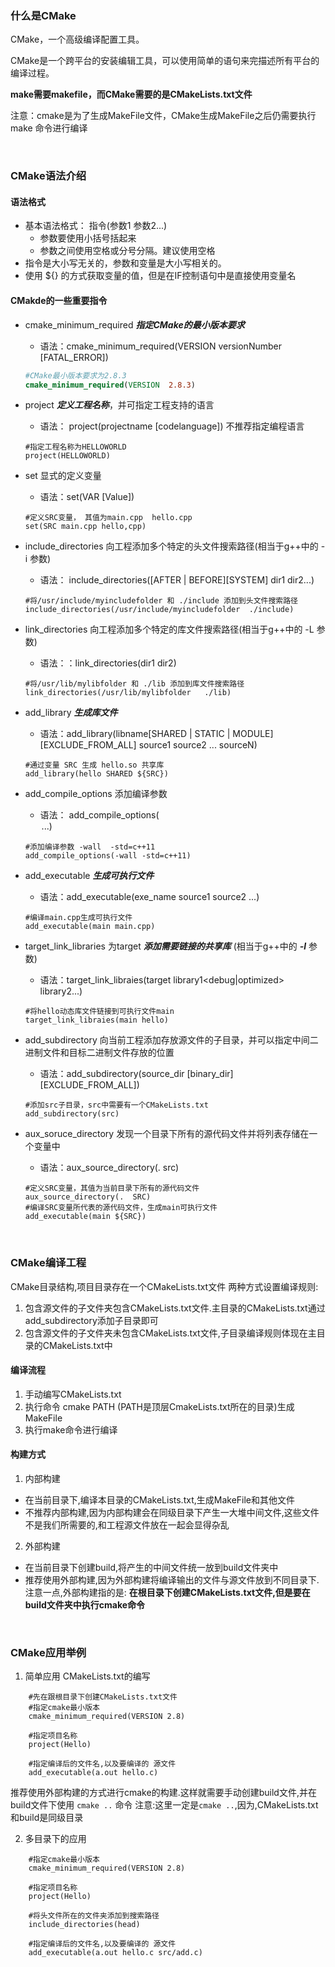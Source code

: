 ### 什么是CMake
CMake，一个高级编译配置工具。

CMake是一个跨平台的安装编辑工具，可以使用简单的语句来完描述所有平台的编译过程。

**make需要makefile，而CMake需要的是CMakeLists.txt文件**

注意：cmake是为了生成MakeFile文件，CMake生成MakeFile之后仍需要执行 make 命令进行编译  

</br>

### CMake语法介绍
#### 语法格式
- 基本语法格式： 指令(参数1  参数2...)
  - 参数要使用小括号括起来
  - 参数之间使用空格或分号分隔。建议使用空格
- 指令是大小写无关的，参数和变量是大小写相关的。
- 使用 ${} 的方式获取变量的值，但是在IF控制语句中是直接使用变量名

#### CMakde的一些重要指令
- cmake_minimum_required ***指定CMake的最小版本要求***   
   - 语法：cmake_minimum_required(VERSION versionNumber [FATAL_ERROR])
    ```cmake {.line-numbers }
    #CMake最小版本要求为2.8.3
    cmake_minimum_required(VERSION  2.8.3)
    ```

- project  ***定义工程名称***，并可指定工程支持的语言
   - 语法： project(projectname  [codelanguage])
    不推荐指定编程语言
    ```cmake{.line-numbers }
    #指定工程名称为HELLOWORLD
    project(HELLOWORLD)
    ```
- set   显式的定义变量
    - 语法：set(VAR [Value])
    ```cmake{.line-numbers }
    #定义SRC变量， 其值为main.cpp  hello.cpp
    set(SRC main.cpp hello,cpp)
    ```
- include_directories   向工程添加多个特定的头文件搜索路径(相当于g++中的 -i 参数)
    - 语法： include_directories([AFTER | BEFORE][SYSTEM] dir1 dir2...)
    ```cmake{.line-numbers }
    #将/usr/include/myincludefolder 和 ./include 添加到头文件搜索路径
    include_directories(/usr/include/myincludefolder  ./include)
    ```


- link_directories   向工程添加多个特定的库文件搜索路径(相当于g++中的 -L 参数)
    - 语法：：link_directories(dir1 dir2)
    ```cmake{.line-numbers }
    #将/usr/lib/mylibfolder 和 ./lib 添加到库文件搜索路径
    link_directories(/usr/lib/mylibfolder   ./lib) 
    ```

- add_library   ***生成库文件***
    - 语法：add_library(libname[SHARED | STATIC | MODULE][EXCLUDE_FROM_ALL] source1 source2 ... sourceN)
    ```cmake{.line-numbers }
    #通过变量 SRC 生成 hello.so 共享库
    add_library(hello SHARED ${SRC})
    ```

- add_compile_options   添加编译参数
    - 语法： add_compile_options(<option>...)
    ```cmake{.line-numbers }
    #添加编译参数 -wall  -std=c++11
    add_compile_options(-wall -std=c++11)
    ```

- add_executable   ***生成可执行文件***
    - 语法：add_executable(exe_name source1 source2 ...)
    ```cmake{.line-numbers }
    #编译main.cpp生成可执行文件
    add_executable(main main.cpp)
    ```

  
- target_link_libraries   为target ***添加需要链接的共享库*** (相当于g++中的 ***-l*** 参数)
    - 语法：target_link_libraies(target library1<debug|optimized> library2...)
    ```cmake{.line-numbers }
    #将hello动态库文件链接到可执行文件main
    target_link_libraies(main hello)
    ```

- add_subdirectory   向当前工程添加存放源文件的子目录，并可以指定中间二进制文件和目标二进制文件存放的位置
    - 语法：add_subdirectory(source_dir [binary_dir][EXCLUDE_FROM_ALL])
    ```cmake{.line-numbers }
    #添加src子目录，src中需要有一个CMakeLists.txt
    add_subdirectory(src)
    ```

-  aux_soruce_directory   发现一个目录下所有的源代码文件并将列表存储在一个变量中
      -  语法：aux_source_directory(. src)
    ```cmake{.line-numbers }
    #定义SRC变量，其值为当前目录下所有的源代码文件
    aux_source_directory(.  SRC)
    #编译SRC变量所代表的源代码文件，生成main可执行文件
    add_executable(main ${SRC})  
    ```
</br>

### CMake编译工程
CMake目录结构,项目目录存在一个CMakeLists.txt文件
两种方式设置编译规则:
1. 包含源文件的子文件夹包含CMakeLists.txt文件.主目录的CMakeLists.txt通过add_subdirectory添加子目录即可
2. 包含源文件的子文件夹未包含CMakeLists.txt文件,子目录编译规则体现在主目录的CMakeLists.txt中

#### 编译流程
1. 手动编写CMakeLists.txt
2. 执行命令 cmake PATH (PATH是顶层CmakeLists.txt所在的目录)生成MakeFile
3. 执行make命令进行编译

#### 构建方式
1. 内部构建
- 在当前目录下,编译本目录的CMakeLists.txt,生成MakeFile和其他文件
- 不推荐内部构建,因为内部构建会在同级目录下产生一大堆中间文件,这些文件不是我们所需要的,和工程源文件放在一起会显得杂乱

2. 外部构建
- 在当前目录下创建build,将产生的中间文件统一放到build文件夹中
- 推荐使用外部构建,因为外部构建将编译输出的文件与源文件放到不同目录下.
注意一点,外部构建指的是: **在根目录下创建CMakeLists.txt文件,但是要在build文件夹中执行cmake命令**
</br>

### CMake应用举例
1. 简单应用
   CMakeLists.txt的编写
```cmake{.line-numbers }
    #先在跟根目录下创建CMakeLists.txt文件
    #指定cmake最小版本
    cmake_minimum_required(VERSION 2.8)

    #指定项目名称
    project(Hello)

    #指定编译后的文件名,以及要编译的 源文件
    add_executable(a.out hello.c)
```
推荐使用外部构建的方式进行cmake的构建.这样就需要手动创建build文件,并在build文件下使用 `cmake ..` 命令
注意:这里一定是`cmake ..`,因为,CMakeLists.txt和build是同级目录

2. 多目录下的应用
```cmake{ .line-numbers }
    #指定cmake最小版本
    cmake_minimum_required(VERSION 2.8)

    #指定项目名称
    project(Hello)

    #将头文件所在的文件夹添加到搜索路径
    include_directories(head)

    #指定编译后的文件名,以及要编译的 源文件
    add_executable(a.out hello.c src/add.c)
```